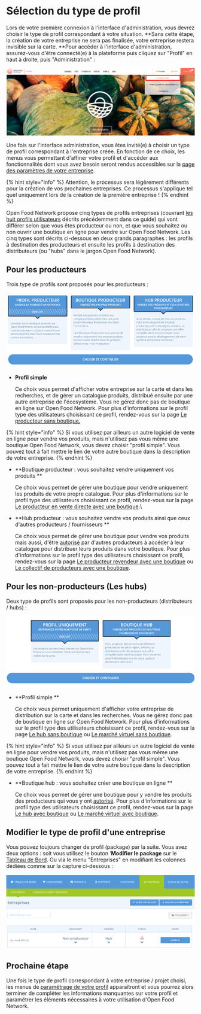 # Sélection du type de profil

Lors de votre première connexion à l'interface d'administration, vous devrez choisir le type de profil correspondant à votre situation. **Sans cette étape, la création de votre entreprise ne sera pas finalisée, votre entreprise restera invisible sur la carte. **Pour accéder à l'interface d'administration, assurez-vous d'être connecté(e) à la plateforme puis cliquez sur "Profil" en haut à droite, puis "Administration" : 

![](<../../.gitbook/assets/Capture du 2019-07-30 17-44-02 (1).png>)

Une fois sur l'interface administration, vous êtes invité(e) à choisir un type de profil correspondant à l'entreprise créée. En fonction de ce choix, les menus vous permettant d'affiner votre profil et d'accéder aux fonctionnalités dont vous avez besoin seront rendus accessibles sur la [page des paramètres de votre entreprise](parametres.md). 

{% hint style="info" %}
Attention, le processus sera légèrement différents pour la création de vos prochaines entreprises. Ce processus s'applique tel quel uniquement lors de la création de la première entreprise !
{% endhint %}

Open Food Network propose cinq types de profils entreprises (couvrant [les huit profils utilisateurs](../../les-differents-profils-utilisateurs/) décrits précédemment dans ce guide) qui vont différer selon que vous êtes producteur ou non, et que vous souhaitez ou non ouvrir une boutique en ligne pour vendre sur Open Food Network. Les cinq types sont décrits ci-dessous en deux grands paragraphes : les profils à destination des producteurs et ensuite les profils à destination des distributeurs (ou "hubs" dans le jargon Open Food Network).

## Pour les producteurs

Trois type de profils sont proposés pour les producteurs :

![](<../../.gitbook/assets/Capture du 2019-07-30 18-14-07.png>)

*   **Profil simple** 

    Ce choix vous permet d'afficher votre entreprise sur la carte et dans les recherches, et de gérer un catalogue produits, distribué ensuite par une autre entreprise de l'écosystème. Vous ne gérez donc pas de boutique en ligne sur Open Food Network. Pour plus d'informations sur le profil type des utilisateurs choisissant ce profil, rendez-vous sur la page [Le producteur sans boutique.](../../les-differents-profils-utilisateurs/le-producteur-sans-boutique.md)

{% hint style="info" %}
Si vous utilisez par ailleurs un autre logiciel de vente en ligne pour vendre vos produits, mais n'utilisez pas vous même une boutique Open Food Network, vous devez choisir "profil simple". Vous pouvez tout à fait mettre le lien de votre autre boutique dans la description de votre entreprise.
{% endhint %}

*   **Boutique producteur : vous souhaitez vendre uniquement vos produits **

    Ce choix vous permet de gérer une boutique pour vendre uniquement les produits de votre propre catalogue. Pour plus d'informations sur le profil type des utilisateurs choisissant ce profil, rendez-vous sur la page [Le producteur en vente directe avec une boutique](../../les-differents-profils-utilisateurs/le-producteur-en-vente-directe-avec-une-boutique.md).\

*   **Hub producteur : vous souhaitez vendre vos produits ainsi que ceux d'autres producteurs / fournisseurs **

    Ce choix vous permet de gérer une boutique pour vendre vos produits mais aussi, d'être [autorisé](e2e-permissions.md) par d'autres producteurs à accéder à leur catalogue pour distribuer leurs produits dans votre boutique. Pour plus d'informations sur le profil type des utilisateurs choisissant ce profil, rendez-vous sur la page [Le producteur revendeur avec une boutique](../../les-differents-profils-utilisateurs/le-producteur-revendeur-avec-une-boutique.md) ou [Le collectif de producteurs avec une boutique](../../les-differents-profils-utilisateurs/le-collectif-de-producteurs-avec-une-boutique.md).

## Pour les non-producteurs (Les hubs)

Deux type de profils sont proposés pour les non-producteurs (distributeurs / hubs) :

![](<../../.gitbook/assets/Capture du 2019-07-30 22-17-01.png>)

*   **Profil simple **

    Ce choix vous permet uniquement d'afficher votre entreprise de distribution sur la carte et dans les recherches. Vous ne gérez donc pas de boutique en ligne sur Open Food Network. Pour plus d'informations sur le profil type des utilisateurs choisissant ce profil, rendez-vous sur la page [Le hub sans boutique](../../les-differents-profils-utilisateurs/le-hub-non-producteur-sans-boutique-en-ligne.md) ou [Le marché virtuel sans boutique](../../les-differents-profils-utilisateurs/le-marche-virtuel-sans-boutique.md).

{% hint style="info" %}
Si vous utilisez par ailleurs un autre logiciel de vente en ligne pour vendre vos produits, mais n'utilisez pas vous même une boutique Open Food Network, vous devez choisir "profil simple". Vous pouvez tout à fait mettre le lien de votre autre boutique dans la description de votre entreprise.
{% endhint %}

*   **Boutique hub : vous souhaitez créer une boutique en ligne **

    Ce choix vous permet de gérer une boutique pour y vendre les produits des producteurs qui vous y ont [autorisé](e2e-permissions.md). Pour plus d'informations sur le profil type des utilisateurs choisissant ce profil, rendez-vous sur la page [Le hub avec boutique](../../les-differents-profils-utilisateurs/le-hub-non-producteur-avec-boutique-en-ligne.md) ou [Le marché virtuel avec boutique](../../les-differents-profils-utilisateurs/le-marche-virtuel-avec-boutique.md).

## Modifier le type de profil d'une entreprise

Vous pouvez toujours changer de profil (package) par la suite. Vous avez deux options : soit vous utilisez le bouton ‘**Modifier le package** sur le [Tableau de Bord](../tableau-de-bord.md). Ou via le menu "Entreprises" en modifiant les colonnes dédiées comme sur la capture ci-dessous : 

![](<../../.gitbook/assets/image (6).png>)

## Prochaine étape

Une fois le type de profil correspondant à votre entreprise / projet choisi, les menus de [paramétrage de votre profil](parametres.md) apparaîtront et vous pourrez alors terminer de compléter les informations manquantes sur votre profil et paramétrer les éléments nécessaires à votre utilisation d'Open Food Network. 
